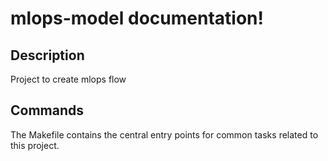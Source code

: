 # mlops-model documentation!

## Description

Project to create mlops flow

## Commands

The Makefile contains the central entry points for common tasks related to this project.

